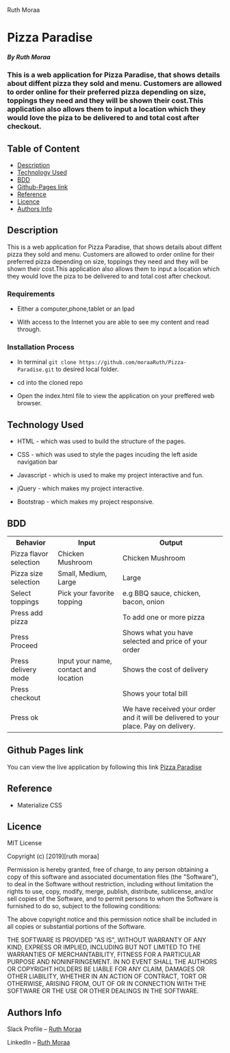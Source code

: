 Ruth Moraa

# Pizza Paradise

##### By Ruth Moraa

### This is a web application for Pizza Paradise, that shows details about diffent pizza they sold and menu. Customers are allowed to order online for their preferred pizza depending on size, toppings they need and they will be shown their cost.This application also allows them to input a location which they would love the piza to be delivered to and total cost after checkout.

## Table of Content

- [Description](#description)
- [Technology Used](#technology-used)
- [BDD](#BDD)
- [Github-Pages link](#gh-pages)
- [Reference](#reference)
- [Licence](#licence)
- [Authors Info](#author-Info)

## Description

<p>This is a web application for Pizza Paradise, that shows details about diffent pizza they sold and menu. Customers are allowed to order online for their preferred pizza depending on size, toppings they need and they will be shown their cost.This application also allows them to input a location which they would love the piza to be delivered to and total cost after checkout.
</p>

### Requirements

- Either a computer,phone,tablet or an Ipad

- With access to the Internet you are able to see my content and read through.

### Installation Process

- In terminal `git clone https://github.com/moraaRuth/Pizza-Paradise.git` to desired local folder.

- cd into the cloned repo

- Open the index.html file to view the application on your preffered web browser.

## Technology Used

- HTML - which was used to build the structure of the pages.

- CSS - which was used to style the pages incuding the left aside navigation bar

- Javascript - which is used to make my project interactive and fun.

- jQuery - which makes my project interactive.

- Bootstrap - which makes my project responsive.

## BDD

<table>
<tr>
<th>Behavior</th>
<th>Input</th>
<th>Output</th>
</tr>
<tr>
<td>Pizza flavor selection</td>
<td>Chicken Mushroom</td>
<td>Chicken Mushroom
</td>
</tr>
<tr>
<td>Pizza size selection</td>
<td>Small, Medium, Large</td>
<td>Large</td>

</tr>
<tr>
<td>Select toppings</td>
<td>Pick your favorite topping</td>
<td>e.g BBQ sauce, chicken, bacon, onion</td>

</tr>
<tr>
<td>Press add pizza
</td>
<td></td>
<td>To add one or more pizza 
</td>

</tr>
<tr>
<td>Press Proceed 
</td>
<td></td>
<td>Shows what you have selected and price of your order
</td>

</tr>
<tr>
<td>Press delivery mode
</td>
<td>Input your name, contact and location</td>
<td>Shows the cost of delivery
</td>

</tr>
<tr>
<td>Press checkout
</td>
<td></td>
<td>Shows your total bill

</td>

</tr>
<tr>
<td>Press ok
</td>
<td></td>
<td>We have received your order and it will be delivered to your place. Pay on delivery.

</td>

</tr>

</table>

## Github Pages link

You can view the live application by following this link
[Pizza Paradise](https://moraaruth.github.io/Pizza-Paradise/)

## Reference

- Materialize CSS

## Licence

MIT License

Copyright (c) [2019][ruth moraa]

Permission is hereby granted, free of charge, to any person obtaining a copy
of this software and associated documentation files (the "Software"), to deal
in the Software without restriction, including without limitation the rights
to use, copy, modify, merge, publish, distribute, sublicense, and/or sell
copies of the Software, and to permit persons to whom the Software is
furnished to do so, subject to the following conditions:

The above copyright notice and this permission notice shall be included in all
copies or substantial portions of the Software.

THE SOFTWARE IS PROVIDED "AS IS", WITHOUT WARRANTY OF ANY KIND, EXPRESS OR
IMPLIED, INCLUDING BUT NOT LIMITED TO THE WARRANTIES OF MERCHANTABILITY,
FITNESS FOR A PARTICULAR PURPOSE AND NONINFRINGEMENT. IN NO EVENT SHALL THE
AUTHORS OR COPYRIGHT HOLDERS BE LIABLE FOR ANY CLAIM, DAMAGES OR OTHER
LIABILITY, WHETHER IN AN ACTION OF CONTRACT, TORT OR OTHERWISE, ARISING FROM,
OUT OF OR IN CONNECTION WITH THE SOFTWARE OR THE USE OR OTHER DEALINGS IN THE
SOFTWARE.

## Authors Info

Slack Profile – [Ruth Moraa](https://app.slack.com/client/T0101L740P4/D033AKM6RR7)

LinkedIn – [Ruth Moraa](https://www.linkedin.com/Ruth)
